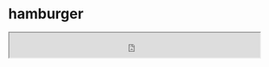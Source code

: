 # hamburger

<iframe width="100%" height="50vh" src="https://evansmbithi.github.io/hamburger/"></iframe>
